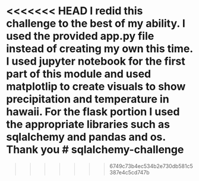 <<<<<<< HEAD
I redid this challenge to the best of my ability. I used the provided app.py file instead of creating my own this time. I used jupyter notebook for the first part of this module and used matplotlip to create visuals to show precipitation and temperature in hawaii. For the flask portion I used the appropriate libraries such as sqlalchemy and pandas and os. Thank you # sqlalchemy-challenge
=======

>>>>>>> 6749c73b4ec534b2e730db581c5387e4c5cd747b
